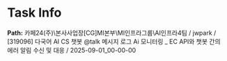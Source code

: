 # Task Info

**Path:** 카페24(주)\본사사업장\[CG]MI본부\MI인프라그룹\AI인프라4팀 / jwpark / [319096] 다국어 AI CS 챗봇 @talk 메시지 로그 Ai 모니터링 _ EC API와 챗봇 간의 에러 알림 수신 및 대응 / 2025-09-01_00-00-00

